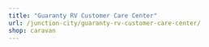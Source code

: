 ```yaml
---
title: "Guaranty RV Customer Care Center"
url: /junction-city/guaranty-rv-customer-care-center/
shop: caravan
---
```

